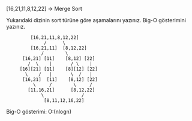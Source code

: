 [16,21,11,8,12,22] -> Merge Sort

Yukarıdaki dizinin sort türüne göre aşamalarını yazınız.
Big-O gösterimini yazınız.

             [16,21,11,8,12,22]
                  /      \
             [16,21,11]  [8,12,22]
                 /        \
          [16,21] [11]    [8,12] [22]
            /  \    |       / \    |
         [16][21] [11]    [8][12] [22]
           \    /   |       \  /   |
          [16,21]  [11]    [8,12] [22]
              \     /        \     /
            [11,16,21]      [8,12,22]
                 \              /
                  [8,11,12,16,22]

Big-O gösterimi: O:(nlogn)
